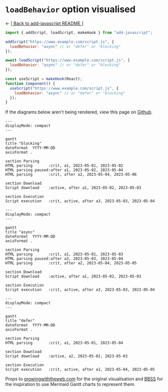 # `loadBehavior` option visualised

<- [[ Back to add-javascript README ](./README.md)]

```js
import { addScript, loadScript, makeHook } from "add-javascript";

addScript("https://www.example.com/script.js", {
  loadBehavior: "async" // or "defer" or "blocking"
});

await loadScript("https://www.example.com/script.js", {
  loadBehavior: "async" // or "defer" or "blocking"
});

const useScript = makeHook(React);
function Component() {
  useScript("https://www.example.com/script.js", {
    loadBehavior: "async" // or "defer" or "blocking"
  });
}
```

If the diagrams below aren't being rendered, view this page on [Github](https://github.com/shuckster/add-javascript/blob/master/LOADVIZ.md).

```mermaid
---
displayMode: compact
---

gantt
title "blocking"
dateFormat  YYYY-MM-DD
axisFormat .

section Parsing
HTML parsing       :crit, a1, 2023-05-01, 2023-05-02
HTML parsing paused:after a1, 2023-05-02, 2023-05-04
HTML parsing       :crit, after a2, 2023-05-04, 2023-05-06

section Download
Script download    :active, after a1, 2023-05-02, 2023-05-03

section Execution
Script execution   :crit, active, after a3, 2023-05-03, 2023-05-04
```

```mermaid
---
displayMode: compact
---

gantt
title "async"
dateFormat  YYYY-MM-DD
axisFormat .

section Parsing
HTML parsing       :crit, a1, 2023-05-01, 2023-05-03
HTML parsing paused:after a3, 2023-05-03, 2023-05-04
HTML parsing       :crit, after a2, 2023-05-04, 2023-05-05

section Download
Script download    :active, after a1, 2023-05-02, 2023-05-03

section Execution
Script execution   :crit, active, after a3, 2023-05-03, 2023-05-04
```

```mermaid
---
displayMode: compact
---

gantt
title "defer"
dateFormat  YYYY-MM-DD
axisFormat .

section Parsing
HTML parsing       :crit, a1, 2023-05-01, 2023-05-04

section Download
Script download    :active, a2, 2023-05-02, 2023-05-03

section Execution
Script execution   :crit, active, after a1, 2023-05-04, 2023-05-05
```

Props to [growingwiththeweb.com](https://www.growingwiththeweb.com/2014/02/async-vs-defer-attributes.html) for the original visualisation and [BBSS](https://www.bbss.dev/posts/eventloop/) for the inspiration to use Mermaid Gantt charts to represent them.
